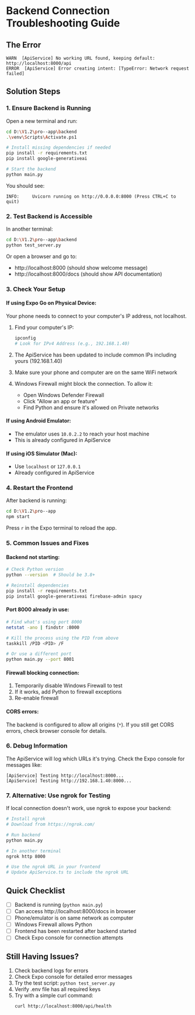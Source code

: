 # Backend Connection Troubleshooting Guide

## The Error
```
WARN  [ApiService] No working URL found, keeping default: http://localhost:8000/api
ERROR  [ApiService] Error creating intent: [TypeError: Network request failed]
```

## Solution Steps

### 1. Ensure Backend is Running

Open a new terminal and run:
```bash
cd D:\V1.2\pro--app\backend
.\venv\Scripts\Activate.ps1

# Install missing dependencies if needed
pip install -r requirements.txt
pip install google-generativeai

# Start the backend
python main.py
```

You should see:
```
INFO:     Uvicorn running on http://0.0.0.0:8000 (Press CTRL+C to quit)
```

### 2. Test Backend is Accessible

In another terminal:
```bash
cd D:\V1.2\pro--app\backend
python test_server.py
```

Or open a browser and go to:
- http://localhost:8000 (should show welcome message)
- http://localhost:8000/docs (should show API documentation)

### 3. Check Your Setup

#### If using Expo Go on Physical Device:
Your phone needs to connect to your computer's IP address, not localhost.

1. Find your computer's IP:
   ```bash
   ipconfig
   # Look for IPv4 Address (e.g., 192.168.1.40)
   ```

2. The ApiService has been updated to include common IPs including yours (192.168.1.40)

3. Make sure your phone and computer are on the same WiFi network

4. Windows Firewall might block the connection. To allow it:
   - Open Windows Defender Firewall
   - Click "Allow an app or feature"
   - Find Python and ensure it's allowed on Private networks

#### If using Android Emulator:
- The emulator uses `10.0.2.2` to reach your host machine
- This is already configured in ApiService

#### If using iOS Simulator (Mac):
- Use `localhost` or `127.0.0.1`
- Already configured in ApiService

### 4. Restart the Frontend

After backend is running:
```bash
cd D:\V1.2\pro--app
npm start
```

Press `r` in the Expo terminal to reload the app.

### 5. Common Issues and Fixes

#### Backend not starting:
```bash
# Check Python version
python --version  # Should be 3.8+

# Reinstall dependencies
pip install -r requirements.txt
pip install google-generativeai firebase-admin spacy
```

#### Port 8000 already in use:
```bash
# Find what's using port 8000
netstat -ano | findstr :8000

# Kill the process using the PID from above
taskkill /PID <PID> /F

# Or use a different port
python main.py --port 8001
```

#### Firewall blocking connection:
1. Temporarily disable Windows Firewall to test
2. If it works, add Python to firewall exceptions
3. Re-enable firewall

#### CORS errors:
The backend is configured to allow all origins (`*`). If you still get CORS errors, check browser console for details.

### 6. Debug Information

The ApiService will log which URLs it's trying. Check the Expo console for messages like:
```
[ApiService] Testing http://localhost:8000...
[ApiService] Testing http://192.168.1.40:8000...
```

### 7. Alternative: Use ngrok for Testing

If local connection doesn't work, use ngrok to expose your backend:
```bash
# Install ngrok
# Download from https://ngrok.com/

# Run backend
python main.py

# In another terminal
ngrok http 8000

# Use the ngrok URL in your frontend
# Update ApiService.ts to include the ngrok URL
```

## Quick Checklist

- [ ] Backend is running (`python main.py`)
- [ ] Can access http://localhost:8000/docs in browser
- [ ] Phone/emulator is on same network as computer
- [ ] Windows Firewall allows Python
- [ ] Frontend has been restarted after backend started
- [ ] Check Expo console for connection attempts

## Still Having Issues?

1. Check backend logs for errors
2. Check Expo console for detailed error messages
3. Try the test script: `python test_server.py`
4. Verify .env file has all required keys
5. Try with a simple curl command:
   ```bash
   curl http://localhost:8000/api/health
   ```